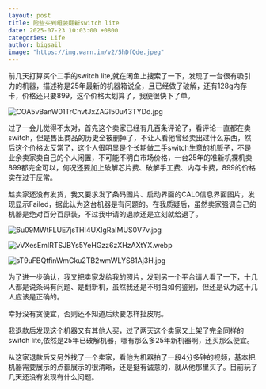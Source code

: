 ```yaml
---
layout: post
title: 险些买到组装翻新switch lite
date: 2025-07-23 10:03:00 +0800
categories: Life
author: bigsail
image: "https://img.warn.im/v2/5hDfQde.jpeg"
---
```

前几天打算买个二手的switch lite,就在闲鱼上搜索了一下，发现了一台很有吸引力的机器，描述称是25年最新的机器箱说全，且已经做了破解，还有128g内存卡，价格还只要899，这个价格太划算了，我便很快下了单。

![COA5vBanW01TrChvtJxZAGl50u43TYDd.jpg](https://cdn.nodeimage.com/i/COA5vBanW01TrChvtJxZAGl50u43TYDd.jpg)

过了一会儿觉得不太对，首先这个卖家已经有几百条评论了，看评论一直都在卖switch，但是售出商品的历史全被删掉了，不让人看他曾经卖出过什么东西，然后这个价格太反常了，这个人很明显是个长期做二手switch生意的机贩子，不是业余卖家卖自己的个人闲置，不可能不明白市场价格，一台25年的准新机裸机卖899都完全可以，何况还要加上破解芯片费、破解手工费、内存卡费，899的价格实在过于反常。

趁卖家还没有发货，我又要求发了条码图片、启动界面的CAL0信息界面图片，发现显示Failed，据此认为这台机器是有问题的。在我质疑后，虽然卖家强调自己的机器是绝对百分百原装，不过我申请的退款还是立刻就给退了。

![6u09MWtFLUE7jsTHI4UXIgRaIMUS0V7v.jpg](https://cdn.nodeimage.com/i/6u09MWtFLUE7jsTHI4UXIgRaIMUS0V7v.jpg)

![vVXesEmIRTSJBYs5YeHGzz6zXHzAXtYX.webp](https://cdn.nodeimage.com/i/vVXesEmIRTSJBYs5YeHGzz6zXHzAXtYX.webp)

![sT9uFBQtfinWmCku2TB2wmWLYS81Aj3H.jpg](https://cdn.nodeimage.com/i/sT9uFBQtfinWmCku2TB2wmWLYS81Aj3H.jpg)

为了进一步确认，我又把卖家发给我的照片，发到另一个平台请人看了一下，十几人都是说条码有问题、是翻新机，虽然我还是不明白如何鉴别，但还是认为这十几人应该是正确的。

幸好没有贪便宜，否则还不知道后续要怎样扯皮呢。

我退款后发现这个机器又有其他人买，过了两天这个卖家又上架了完全同样的switch lite,依然是25年已破解机器，哪有那么多25年新机器啊，还买那么便宜。

从这家退款后又另外找了一个卖家，看他为机器拍了一段4分多钟的视频，基本把机器需要展示的点都展示的很清晰，还是挺有诚意的，就从他那里买了。目前玩了几天还没有发现有什么问题。
